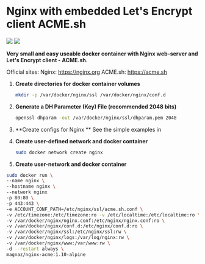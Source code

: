 Nginx with embedded Let's Encrypt client ACME.sh
====

[![](https://images.microbadger.com/badges/image/magnaz/nginx-acme.svg)](http://microbadger.com/images/magnaz/nginx-acme "Get your own image badge on microbadger.com") [![](https://images.microbadger.com/badges/version/magnaz/nginx-acme.svg)](http://microbadger.com/images/magnaz/nginx-acme "Get your own version badge on microbadger.com")

**Very small and easy useable docker container with Nginx web-server and Let's Encrypt client - ACME.sh.**

Official sites: 
Nginx: https://nginx.org
ACME.sh: https://acme.sh

1. **Create directories for docker container volumes**

    ```sh
    mkdir -p /var/docker/nginx/ssl /var/docker/nginx/conf.d
    ```

2. **Generate a DH Parameter (Key) File (recommended 2048 bits)**

    ```sh
    openssl dhparam -out /var/docker/nginx/ssl/dhparam.pem 2048
    ```

3. **Create configs for Nginx **
    See the simple examples in 

4. **Create user-defined network and docker container**

    ```sh
    sudo docker network create nginx
    ```

5. **Create user-network and docker container**
```sh
sudo docker run \
--name nginx \
--hostname nginx \
--network nginx
-p 80:80 \
-p 443:443 \
-e ACCOUNT_CONF_PATH=/etc/nginx/ssl/acme.sh.conf \
-v /etc/timezone:/etc/timezone:ro -v /etc/localtime:/etc/localtime:ro \
-v /var/docker/nginx/nginx.conf:/etc/nginx/nginx.conf:ro \
-v /var/docker/nginx/conf.d:/etc/nginx/conf.d:ro \
-v /var/docker/nginx/ssl:/etc/nginx/ssl:rw \
-v /var/docker/nginx/logs:/var/log/nginx:rw \
-v /var/docker/nginx/www:/var/www:rw \
-d --restart always \
magnaz/nginx-acme:1.10-alpine
```
